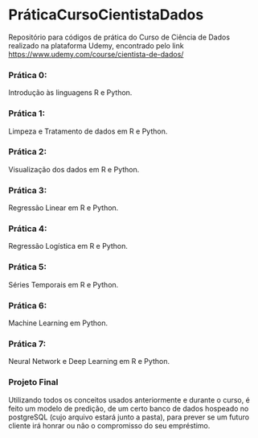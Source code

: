 # PráticaCursoCientistaDados
Repositório para códigos de prática do Curso de Ciência de Dados realizado na plataforma Udemy, encontrado pelo link https://www.udemy.com/course/cientista-de-dados/

### Prática 0:
Introdução às linguagens R e Python.

### Prática 1:
Limpeza e Tratamento de dados em R e Python.

### Prática 2:
Visualização dos dados em R e Python.

### Prática 3:
Regressão Linear em R e Python.

### Prática 4:
Regressão Logística em R e Python.

### Prática 5:
Séries Temporais em R e Python.

### Prática 6:
Machine Learning em Python.

### Prática 7:
Neural Network e Deep Learning em R e Python.

### Projeto Final
Utilizando todos os conceitos usados anteriormente e durante o curso, é feito um modelo de predição, de um certo banco de dados hospeado no postgreSQL (cujo arquivo estará junto a pasta), para prever se um futuro cliente irá honrar ou não o compromisso do seu empréstimo.
